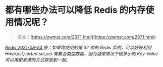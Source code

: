 <!--yml
category: 未分类
date: 0001-01-01 00:00:00
--->

# 都有哪些办法可以降低 Redis 的内存使用情况呢？

> 原文：[https://zwmst.com/2371.html](https://zwmst.com/2371.html)

   [ *Redis* ](https://zwmst.com/redis)*[ <time datetime="2021-08-24T08:17:43+08:00"> 2021-08-24 </time> ](https://zwmst.com/2371.html)  答：如果你使用的是 32 位的 Redis 实例，可以好好利用 Hash,list,sorted set,set 等集合类型数据，因为通常情况下很多小的 Key-Value 可以用更紧凑的方式存放到一起。*